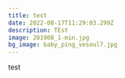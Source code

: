 ```yaml
---
title: test
date: 2022-08-17T11:29:03.299Z
description: TEst
image: 201908_1-min.jpg
bg_image: baby_ping_vesoul7.jpg
---
```

test
